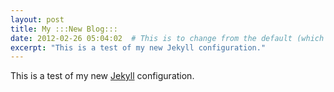 ```yaml
---
layout: post
title: My :::New Blog:::
date: 2012-02-26 05:04:02  # This is to change from the default (which is derived from the file name) - mostly used to add a time to the post (FYI: The time zone associated with these dates is UTC -08:00; ie. EST - 3 hours; so without a time it defaults to midnight, which is 3:00 am in EST)
excerpt: "This is a test of my new Jekyll configuration."
---
```

This is a test of my new [Jekyll](https://github.com/mojombo/jekyll) configuration.
